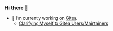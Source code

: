 ### Hi there 👋

- 🔭 I’m currently working on [Gitea](https://github.com/go-gitea/gitea).
  - [Clarifying Myself to Gitea Users/Maintainers](https://blog.wolfogre.com/posts/clarifying-myself-to-gitea/)

<!--
**wolfogre/wolfogre** is a ✨ _special_ ✨ repository because its `README.md` (this file) appears on your GitHub profile.

Here are some ideas to get you started:

- 🔭 I’m currently working on ...
- 🌱 I’m currently learning ...
- 👯 I’m looking to collaborate on ...
- 🤔 I’m looking for help with ...
- 💬 Ask me about ...
- 📫 How to reach me: ...
- 😄 Pronouns: ...
- ⚡ Fun fact: ...
-->

